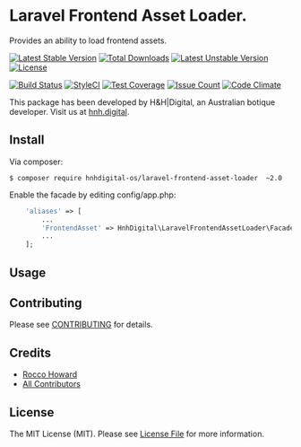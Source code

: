 # Laravel Frontend Asset Loader.

Provides an ability to load frontend assets.

[![Latest Stable Version](https://poser.pugx.org/hnhdigital-os/laravel-frontend-asset-loader/v/stable.svg)](https://packagist.org/packages/hnhdigital-os/laravel-frontend-asset-loader) [![Total Downloads](https://poser.pugx.org/hnhdigital-os/laravel-frontend-asset-loader/downloads.svg)](https://packagist.org/packages/hnhdigital-os/laravel-frontend-asset-loader) [![Latest Unstable Version](https://poser.pugx.org/hnhdigital-os/laravel-frontend-asset-loader/v/unstable.svg)](https://packagist.org/packages/hnhdigital-os/laravel-frontend-asset-loader) [![License](https://poser.pugx.org/hnhdigital-os/laravel-frontend-asset-loader/license.svg)](https://packagist.org/packages/hnhdigital-os/laravel-frontend-asset-loader)

[![Build Status](https://travis-ci.org/hnhdigital-os/laravel-frontend-asset-loader.svg?branch=master)](https://travis-ci.org/hnhdigital-os/laravel-frontend-asset-loader) [![StyleCI](https://styleci.io/repos/115237252/shield?branch=master)](https://styleci.io/repos/115237252) [![Test Coverage](https://codeclimate.com/github/hnhdigital-os/laravel-frontend-asset-loader/badges/coverage.svg)](https://codeclimate.com/github/hnhdigital-os/laravel-frontend-asset-loader/coverage) [![Issue Count](https://codeclimate.com/github/hnhdigital-os/laravel-frontend-asset-loader/badges/issue_count.svg)](https://codeclimate.com/github/hnhdigital-os/laravel-frontend-asset-loader) [![Code Climate](https://codeclimate.com/github/hnhdigital-os/laravel-frontend-asset-loader/badges/gpa.svg)](https://codeclimate.com/github/hnhdigital-os/laravel-frontend-asset-loader) 

This package has been developed by H&H|Digital, an Australian botique developer. Visit us at [hnh.digital](http://hnh.digital).

## Install

Via composer:

`$ composer require hnhdigital-os/laravel-frontend-asset-loader  ~2.0`

Enable the facade by editing config/app.php:

```php
    'aliases' => [
        ...
        'FrontendAsset' => HnhDigital\LaravelFrontendAssetLoader\Facade::class,
        ...
    ];
```

## Usage


## Contributing

Please see [CONTRIBUTING](https://github.com/hnhdigital-os/laravel-frontend-asset-loader/blob/master/CONTRIBUTING.md) for details.

## Credits

* [Rocco Howard](https://github.com/RoccoHoward)
* [All Contributors](https://github.com/hnhdigital-os/laravel-frontend-asset-loader/contributors)

## License

The MIT License (MIT). Please see [License File](https://github.com/hnhdigital-os/laravel-frontend-asset-loader/blob/master/LICENSE) for more information.
